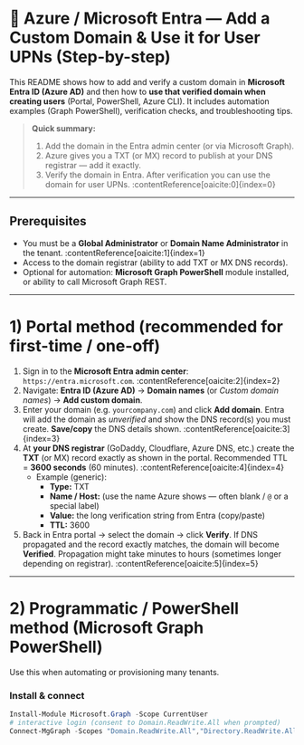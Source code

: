 # 🔐 Azure / Microsoft Entra — Add a Custom Domain & Use it for User UPNs (Step-by-step)

This README shows how to add and verify a custom domain in **Microsoft Entra ID (Azure AD)** and then how to **use that verified domain when creating users** (Portal, PowerShell, Azure CLI). It includes automation examples (Graph PowerShell), verification checks, and troubleshooting tips.

> **Quick summary:**  
> 1. Add the domain in the Entra admin center (or via Microsoft Graph).  
> 2. Azure gives you a TXT (or MX) record to publish at your DNS registrar — add it exactly.  
> 3. Verify the domain in Entra. After verification you can use the domain for user UPNs. :contentReference[oaicite:0]{index=0}

---

## Prerequisites
- You must be a **Global Administrator** or **Domain Name Administrator** in the tenant. :contentReference[oaicite:1]{index=1}  
- Access to the domain registrar (ability to add TXT or MX DNS records).  
- Optional for automation: **Microsoft Graph PowerShell** module installed, or ability to call Microsoft Graph REST.

---

# 1) Portal method (recommended for first-time / one-off)
1. Sign in to the **Microsoft Entra admin center**: `https://entra.microsoft.com`. :contentReference[oaicite:2]{index=2}  
2. Navigate: **Entra ID (Azure AD)** → **Domain names** (or *Custom domain names*) → **Add custom domain**.  
3. Enter your domain (e.g. `yourcompany.com`) and click **Add domain**. Entra will add the domain as *unverified* and show the DNS record(s) you must create. **Save/copy** the DNS details shown. :contentReference[oaicite:3]{index=3}  
4. At **your DNS registrar** (GoDaddy, Cloudflare, Azure DNS, etc.) create the **TXT** (or MX) record exactly as shown in the portal. Recommended TTL = **3600 seconds** (60 minutes). :contentReference[oaicite:4]{index=4}  
   - Example (generic):  
     - **Type:** TXT  
     - **Name / Host:** (use the name Azure shows — often blank / `@` or a special label)  
     - **Value:** the long verification string from Entra (copy/paste)  
     - **TTL:** 3600  
5. Back in Entra portal → select the domain → click **Verify**. If DNS propagated and the record exactly matches, the domain will become **Verified**. Propagation might take minutes to hours (sometimes longer depending on registrar). :contentReference[oaicite:5]{index=5}

---

# 2) Programmatic / PowerShell method (Microsoft Graph PowerShell)
Use this when automating or provisioning many tenants.

### Install & connect
```powershell
Install-Module Microsoft.Graph -Scope CurrentUser
# interactive login (consent to Domain.ReadWrite.All when prompted)
Connect-MgGraph -Scopes "Domain.ReadWrite.All","Directory.ReadWrite.All"

